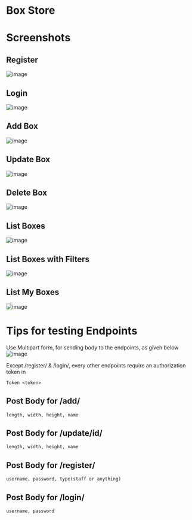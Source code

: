 # Box Store

# Screenshots

## Register
![image](https://github.com/Suryash-Jha/Spinny/assets/84950710/59630e66-dfbf-46c5-a780-7610e5834f5a)

## Login
![image](https://github.com/Suryash-Jha/Spinny/assets/84950710/827d5d80-14bc-4ed9-a060-774047949634)

## Add Box
![image](https://github.com/Suryash-Jha/Spinny/assets/84950710/5cc8d5a4-64b3-4989-bf7a-659e1f23cded)

## Update Box
![image](https://github.com/Suryash-Jha/Spinny/assets/84950710/946bcd23-4579-44a7-8894-0ed2d090734a)

## Delete Box
![image](https://github.com/Suryash-Jha/Spinny/assets/84950710/f25c78e0-7c2f-42a3-b92c-29e0c3c657ae)

## List Boxes 
![image](https://github.com/Suryash-Jha/Spinny/assets/84950710/d67b1a00-40fe-4065-afcf-edf1bb2201fb)

## List Boxes with Filters
![image](https://github.com/Suryash-Jha/Spinny/assets/84950710/5c0be846-f728-4b8c-ac19-5b702e2aa509)

## List My Boxes
![image](https://github.com/Suryash-Jha/Spinny/assets/84950710/c38dd9e2-c783-4119-b6f3-cad42863b2fd)


# Tips for testing Endpoints

Use Multipart form, for sending body to the endpoints, as given below
![image](https://github.com/Suryash-Jha/Spinny/assets/84950710/6568e61c-f9e7-4fde-b13f-83b597e51485)

Except /register/ & /login/, every other endpoints require an authorization token in 
```
Token <token>
```




## Post Body for /add/ 

```
length, width, height, name

```
## Post Body for /update/id/

```
length, width, height, name

```
## Post Body for /register/ 

```
username, password, type(staff or anything)

```
## Post Body for /login/ 

```
username, password

```




